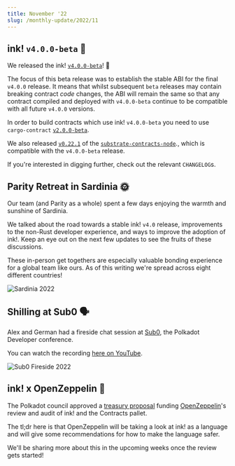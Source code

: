 ```yaml
---
title: November '22
slug: /monthly-update/2022/11
---
```


## ink! `v4.0.0-beta` 🦑

We released the ink! [`v4.0.0-beta`](https://github.com/paritytech/ink/releases/tag/v4.0.0-beta)! 🎉

The focus of this beta release was to establish the stable ABI for the final `v4.0.0`
release. It means that whilst subsequent `beta` releases may contain breaking contract
*code* changes, the ABI will remain the same so that any contract compiled and deployed
with `v4.0.0-beta` continue to be compatible with all future `v4.0.0` versions.

In order to build contracts which use ink! `v4.0.0-beta` you need to use
`cargo-contract` [`v2.0.0-beta`](https://github.com/paritytech/cargo-contract/releases/tag/v2.0.0-beta).

We also released
[`v0.22.1`](https://github.com/paritytech/substrate-contracts-node/releases/tag/v0.22.1)
 of the [`substrate-contracts-node`](https://github.com/paritytech/substrate-contracts-node)., which is compatible with the
`v4.0.0-beta` release.

If you're interested in digging further, check out the relevant `CHANGELOG`s.

## Parity Retreat in Sardinia 🌞

Our team (and Parity as a whole) spent a few days enjoying the warmth and sunshine of
Sardinia.

We talked about the road towards a stable ink! `v4.0` release, improvements to the non-Rust
developer experience, and ways to improve the adoption of ink!. Keep an eye out on the
next few updates to see the fruits of these discussions.

These in-person get togethers are especially valuable bonding experience for a global
team like ours. As of this writing we're spread across eight different countries!

![Sardinia 2022](/img/monthly-update/sardinia-2022.jpg)

## Shilling at Sub0 🗣️

Alex and German had a fireside chat session at [Sub0](https://sub0.polkadot.network/), the Polkadot Developer conference.

You can watch the recording [here on YouTube](https://www.youtube.com/watch?v=tIqcIxVm1GE).

![Sub0 Fireside 2022](/img/monthly-update/sub0-fireside-2022.jpg)

## ink! x OpenZeppelin 🔏

The Polkadot council approved a [treasury proposal](https://polkadot.subsquare.io/council/motion/296) funding
[OpenZeppelin](https://www.openzeppelin.com/)'s review and audit of ink! and the Contracts pallet.

The tl;dr here is that OpenZeppelin will be taking a look at ink! as a language and will
give some recommendations for how to make the language safer.

We'll be sharing more about this in the upcoming weeks once the review gets started!
